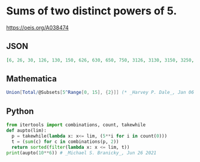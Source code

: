 # Sums of two distinct powers of 5\.
https://oeis.org/A038474
## JSON
```JSON
[6, 26, 30, 126, 130, 150, 626, 630, 650, 750, 3126, 3130, 3150, 3250, 3750, 15626, 15630, 15650, 15750, 16250, 18750, 78126, 78130, 78150, 78250, 78750, 81250, 93750, 390626, 390630, 390650, 390750, 391250, 393750, 406250, 468750, 1953126, 1953130, 1953150]
```
## Mathematica
```Mathematica
Union[Total/@Subsets[5^Range[0, 15], {2}]] (* _Harvey P. Dale_, Jan 06 2011 *)
```
## Python
```Python
from itertools import combinations, count, takewhile
def aupto(lim):
  p = takewhile(lambda x: x<= lim, (5**i for i in count(0)))
  t = (sum(c) for c in combinations(p, 2))
  return sorted(filter(lambda x: x <= lim, t))
print(aupto(10**6)) # _Michael S. Branicky_, Jun 26 2021
```
